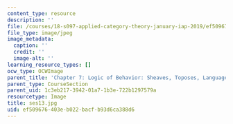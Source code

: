 ```yaml
---
content_type: resource
description: ''
file: /courses/18-s097-applied-category-theory-january-iap-2019/ef509676403eb022bacfb93d6ca388d6_ses13.jpg
file_type: image/jpeg
image_metadata:
  caption: ''
  credit: ''
  image-alt: ''
learning_resource_types: []
ocw_type: OCWImage
parent_title: 'Chapter 7: Logic of Behavior: Sheaves, Toposes, Languages'
parent_type: CourseSection
parent_uid: 1c3eb217-3942-01a7-1b3e-722b1297579a
resourcetype: Image
title: ses13.jpg
uid: ef509676-403e-b022-bacf-b93d6ca388d6
---
```

